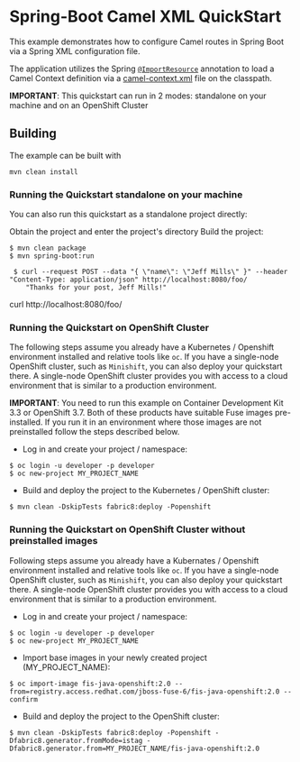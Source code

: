 # Spring-Boot Camel XML QuickStart

This example demonstrates how to configure Camel routes in Spring Boot via
a Spring XML configuration file.

The application utilizes the Spring [`@ImportResource`](http://docs.spring.io/spring/docs/current/javadoc-api/org/springframework/context/annotation/ImportResource.html) annotation to load a Camel Context definition via a [camel-context.xml](src/main/resources/spring/camel-context.xml) file on the classpath.

**IMPORTANT**: This quickstart can run in 2 modes: standalone on your machine and on an OpenShift Cluster 

## Building

The example can be built with

    mvn clean install

### Running the Quickstart standalone on your machine

You can also run this quickstart as a standalone project directly:

Obtain the project and enter the project's directory
Build the project:

```
$ mvn clean package
$ mvn spring-boot:run 

 $ curl --request POST --data "{ \"name\": \"Jeff Mills\" }" --header "Content-Type: application/json" http://localhost:8080/foo/
    "Thanks for your post, Jeff Mills!"
```

 curl  http://localhost:8080/foo/

### Running the Quickstart on OpenShift Cluster

The following steps assume you already have a Kubernetes / Openshift environment installed and relative tools like `oc`.
If you have a single-node OpenShift cluster, such as `Minishift`, you can also deploy your quickstart there. 
A single-node OpenShift cluster provides you with access to a cloud environment that is similar to a production environment.

**IMPORTANT**: You need to run this example on Container Development Kit 3.3 or OpenShift 3.7.
Both of these products have suitable Fuse images pre-installed. 
If you run it in an environment where those images are not preinstalled follow the steps described below.

+ Log in and create your project / namespace:
```
$ oc login -u developer -p developer
$ oc new-project MY_PROJECT_NAME
```

+ Build and deploy the project to the Kubernetes / OpenShift cluster:
```
$ mvn clean -DskipTests fabric8:deploy -Popenshift
```

### Running the Quickstart on OpenShift Cluster without preinstalled images

Following steps assume you already have a Kubernates / Openshift environment installed and relative tools like `oc`.
If you have a single-node OpenShift cluster, such as `Minishift`, you can also deploy your quickstart there. 
A single-node OpenShift cluster provides you with access to a cloud environment that is similar to a production environment.

+ Log in and create your project / namespace:
```
$ oc login -u developer -p developer
$ oc new-project MY_PROJECT_NAME
```

+ Import base images in your newly created project (MY_PROJECT_NAME):
```
$ oc import-image fis-java-openshift:2.0 --from=registry.access.redhat.com/jboss-fuse-6/fis-java-openshift:2.0 --confirm
```

+ Build and deploy the project to the OpenShift cluster:
```
$ mvn clean -DskipTests fabric8:deploy -Popenshift -Dfabric8.generator.fromMode=istag -Dfabric8.generator.from=MY_PROJECT_NAME/fis-java-openshift:2.0
```
